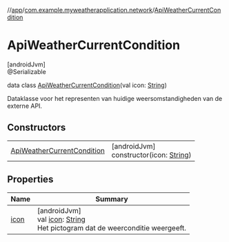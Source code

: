 //[app](../../../index.md)/[com.example.myweatherapplication.network](../index.md)/[ApiWeatherCurrentCondition](index.md)

# ApiWeatherCurrentCondition

[androidJvm]\
@Serializable

data class [ApiWeatherCurrentCondition](index.md)(val icon: [String](https://kotlinlang.org/api/latest/jvm/stdlib/kotlin/-string/index.html))

Dataklasse voor het representen van huidige weersomstandigheden van de externe API.

## Constructors

| | |
|---|---|
| [ApiWeatherCurrentCondition](-api-weather-current-condition.md) | [androidJvm]<br>constructor(icon: [String](https://kotlinlang.org/api/latest/jvm/stdlib/kotlin/-string/index.html)) |

## Properties

| Name | Summary |
|---|---|
| [icon](icon.md) | [androidJvm]<br>val [icon](icon.md): [String](https://kotlinlang.org/api/latest/jvm/stdlib/kotlin/-string/index.html)<br>Het pictogram dat de weerconditie weergeeft. |
